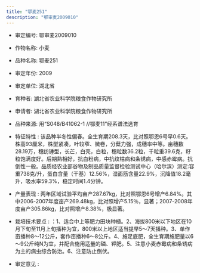 ```yaml
---
title: "鄂麦251"
description: "鄂审麦2009010"
---
```

* 审定编号:  鄂审麦2009010

*  作物名称:  小麦

*  品种名称:  鄂麦251

*  审定年份:  2009

*  审定单位:  湖北省

* 育种者:  湖北省农业科学院粮食作物研究所

*  申请者:  湖北省农业科学院粮食作物研究所

*  品种来源:  用“S048/B41062-1 //鄂麦11”经系谱法选育

*  特征特性 : 
该品种半冬性偏春。全生育期208.3天，比对照鄂恩6号早0.6天。株高93厘米，株型紧凑，叶较窄、微卷，分蘖力强，成穗率中等。亩穗数28.19万，穗纺锤型，长芒，白壳，白粒，穗粒数36.2粒，千粒重39.6克，籽粒饱满度好。后期熟相好，抗白粉病，中抗纹枯病和条锈病，中感赤霉病。抗倒性一般。品质经农业部谷物及制品质量监督检验测试中心（哈尔滨）测定:容重738克/升，蛋白含量（干基）12.56%，湿面筋含量22.9%，沉降值18.2毫升，吸水率59.3%，稳定时间1.4分钟。
 
*  产量表现 : 
两年区域试验平均亩产287.67kg，比对照鄂恩6号增产6.84%。其中2006-2007年度亩产269.48kg，比对照增产5.15％，显著；2007-2008年度亩产305.86kg，比对照增产8.38%，极显著。

*  栽培技术要点 : 
：1、适合中上等肥力田块种植。2、海拔800米以下地区在10月下旬至11月上旬播种为宜，800米以上地区适当提早5～7天播种。3、单作亩播种8～12公斤，套作亩播种6～8公斤。4、施足底肥，全生育期施肥量以6～9公斤纯N为宜，并配合施用适量的磷、钾肥。5、注意小麦赤霉病和条锈病为主的病虫综合防治。6、注意防止倒伏。

*  审定意见 : 

